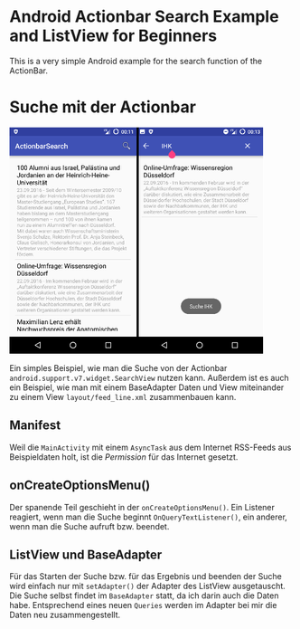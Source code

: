 # Android Actionbar Search Example and ListView for Beginners

This is a very simple Android example for the search function of the ActionBar.

# Suche mit der Actionbar

![App Screenshots](img/Screenshot.png)

Ein simples Beispiel, wie man die Suche von der Actionbar `android.support.v7.widget.SearchView` nutzen kann.
Außerdem ist es auch ein Beispiel, wie man mit einem BaseAdapter Daten und View miteinander zu einem
View `layout/feed_line.xml` zusammenbauen kann.

## Manifest

Weil die `MainActivity` mit einem `AsyncTask` aus dem Internet RSS-Feeds aus
Beispieldaten holt, ist die *Permission* für das Internet gesetzt.

## onCreateOptionsMenu()

Der spanende Teil geschieht in der `onCreateOptionsMenu()`. Ein Listener reagiert, wenn man
die Suche beginnt `OnQueryTextListener()`, ein anderer, wenn man die Suche aufruft bzw. beendet.

## ListView und BaseAdapter

Für das Starten der Suche bzw. für das Ergebnis und beenden der Suche wird einfach nur
mit `setAdapter()` der Adapter des ListView ausgetauscht. Die Suche selbst findet im `BaseAdapter`
statt, da ich darin auch die Daten habe. Entsprechend eines neuen `Queries` werden
im Adapter bei mir die Daten neu zusammengestellt.
